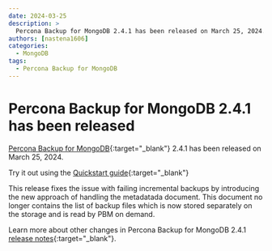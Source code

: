 ```yaml
---
date: 2024-03-25
description: >
  Percona Backup for MongoDB 2.4.1 has been released on March 25, 2024.
authors: [nastena1606]
categories:
  - MongoDB
tags:
  - Percona Backup for MongoDB
---
```


# Percona Backup for MongoDB 2.4.1 has been released

<!-- more -->

[Percona Backup for MongoDB](https://docs.percona.com/percona-backup-mongodb/index.html){:target="_blank"} 2.4.1 has been released on March 25, 2024. 

Try it out using the [Quickstart guide](https://docs.percona.com/percona-backup-mongodb/installation.html){:target="_blank"} 

This release fixes the issue with failing incremental backups by introducing the new approach of handling the metadatada document. This document no longer contains the list of backup files which is now stored separately on the storage and is read by PBM on demand. 

Learn more about other changes in Percona Backup for MongoDB 2.4.1 [release notes](https://docs.percona.com/percona-backup-mongodb/release-notes/2.4.1.html){:target="_blank"}.

